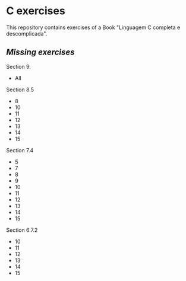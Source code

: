 # **C exercises**

This repository contains exercises of a Book "Linguagem C completa e descomplicada".

## ***Missing exercises***

Section 9.

- All

Section 8.5
- 8
- 10
- 11
- 12
- 13
- 14
- 15 

Section 7.4
- 5
- 7
- 8
- 9
- 10
- 11
- 12
- 13
- 14
- 15

Section 6.7.2
- 10
- 11
- 12
- 13
- 14
- 15
